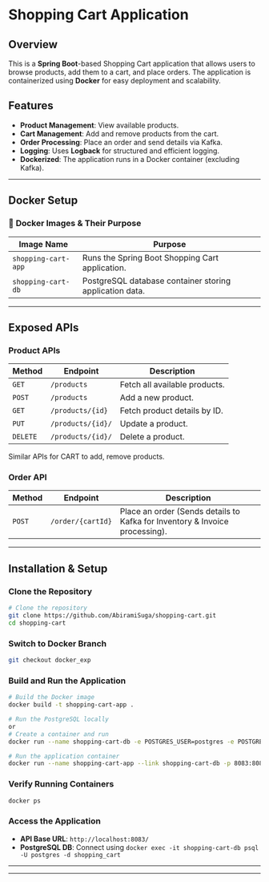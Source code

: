 # Shopping Cart Application  

## Overview  
This is a **Spring Boot**-based Shopping Cart application that allows users to browse products, add them to a cart, and place orders. The application is containerized using **Docker** for easy deployment and scalability.  

## Features  
- **Product Management**: View available products.  
- **Cart Management**: Add and remove products from the cart.  
- **Order Processing**: Place an order and send details via Kafka.  
- **Logging**: Uses **Logback** for structured and efficient logging.  
- **Dockerized**: The application runs in a Docker container (excluding Kafka).
---

## Docker Setup  

### 🔹 **Docker Images & Their Purpose**  

| Image Name            | Purpose |
|----------------------|---------|
| `shopping-cart-app`  | Runs the Spring Boot Shopping Cart application. |
| `shopping-cart-db`   | PostgreSQL database container storing application data. |

---

## **Exposed APIs**  

### **Product APIs**  

| Method | Endpoint | Description |
|--------|---------|-------------|
| `GET`  | `/products` | Fetch all available products. |
| `POST` | `/products` | Add a new product. |
| `GET`  | `/products/{id}` | Fetch product details by ID. |
| `PUT` | `/products/{id}/` | Update a product. |
| `DELETE` | `/products/{id}/` | Delete a product. |

Similar APIs for CART to add, remove products.

### **Order API**  

| Method | Endpoint | Description |
|--------|---------|-------------|
| `POST` | `/order/{cartId}` | Place an order (Sends details to Kafka for Inventory & Invoice processing). |

---

## **Installation & Setup**  

### **Clone the Repository**  
```sh
# Clone the repository
git clone https://github.com/AbiramiSuga/shopping-cart.git
cd shopping-cart
```

### **Switch to Docker Branch**  
```sh
git checkout docker_exp
```

### **Build and Run the Application**  
```sh
# Build the Docker image
docker build -t shopping-cart-app .

# Run the PostgreSQL locally
or
# Create a container and run
docker run --name shopping-cart-db -e POSTGRES_USER=postgres -e POSTGRES_PASSWORD=password -e POSTGRES_DB=shopping_cart -p 5432:5432 -d postgres

# Run the application container
docker run --name shopping-cart-app --link shopping-cart-db -p 8083:8083 shopping-cart-app
```

### **Verify Running Containers**  
```sh
docker ps
```

### **Access the Application**  
- **API Base URL**: `http://localhost:8083/`  
- **PostgreSQL DB**: Connect using `docker exec -it shopping-cart-db psql -U postgres -d shopping_cart`

---


---





